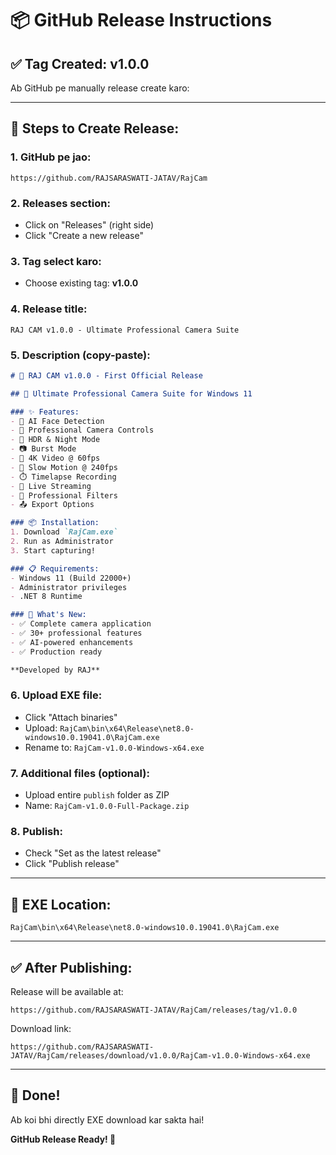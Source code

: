 # 📦 GitHub Release Instructions

## ✅ Tag Created: v1.0.0

Ab GitHub pe manually release create karo:

---

## 🚀 Steps to Create Release:

### **1. GitHub pe jao:**
```
https://github.com/RAJSARASWATI-JATAV/RajCam
```

### **2. Releases section:**
- Click on "Releases" (right side)
- Click "Create a new release"

### **3. Tag select karo:**
- Choose existing tag: **v1.0.0**

### **4. Release title:**
```
RAJ CAM v1.0.0 - Ultimate Professional Camera Suite
```

### **5. Description (copy-paste):**
```markdown
# 🎉 RAJ CAM v1.0.0 - First Official Release

## 🚀 Ultimate Professional Camera Suite for Windows 11

### ✨ Features:
- 🤖 AI Face Detection
- 📸 Professional Camera Controls
- 🌙 HDR & Night Mode
- 📷 Burst Mode
- 🎥 4K Video @ 60fps
- 🐌 Slow Motion @ 240fps
- ⏱️ Timelapse Recording
- 📡 Live Streaming
- 🎨 Professional Filters
- 📤 Export Options

### 📦 Installation:
1. Download `RajCam.exe`
2. Run as Administrator
3. Start capturing!

### 📋 Requirements:
- Windows 11 (Build 22000+)
- Administrator privileges
- .NET 8 Runtime

### 🎯 What's New:
- ✅ Complete camera application
- ✅ 30+ professional features
- ✅ AI-powered enhancements
- ✅ Production ready

**Developed by RAJ**
```

### **6. Upload EXE file:**
- Click "Attach binaries"
- Upload: `RajCam\bin\x64\Release\net8.0-windows10.0.19041.0\RajCam.exe`
- Rename to: `RajCam-v1.0.0-Windows-x64.exe`

### **7. Additional files (optional):**
- Upload entire `publish` folder as ZIP
- Name: `RajCam-v1.0.0-Full-Package.zip`

### **8. Publish:**
- Check "Set as the latest release"
- Click "Publish release"

---

## 📍 EXE Location:
```
RajCam\bin\x64\Release\net8.0-windows10.0.19041.0\RajCam.exe
```

---

## ✅ After Publishing:

Release will be available at:
```
https://github.com/RAJSARASWATI-JATAV/RajCam/releases/tag/v1.0.0
```

Download link:
```
https://github.com/RAJSARASWATI-JATAV/RajCam/releases/download/v1.0.0/RajCam-v1.0.0-Windows-x64.exe
```

---

## 🎉 Done!

Ab koi bhi directly EXE download kar sakta hai!

**GitHub Release Ready! 🚀**